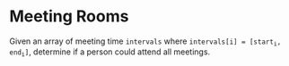 # Meeting Rooms

Given an array of meeting time `intervals` where <code>intervals[i] = [start<sub>i</sub>, end<sub>i</sub>]</code>, determine if a person could attend all meetings.
